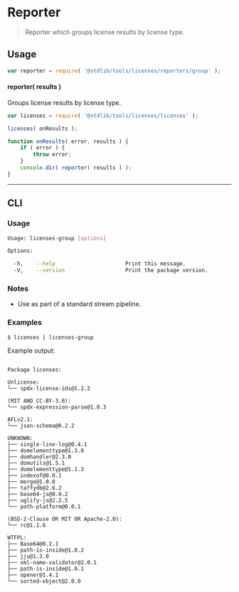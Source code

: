 # Reporter

> Reporter which groups license results by license type.


<section class="intro">

</section>

<!-- /.intro -->


<section class="usage">

## Usage

``` javascript
var reporter = require( '@stdlib/tools/licenses/reporters/group' );
```

#### reporter( results )

Groups license results by license type.

``` javascript
var licenses = require( '@stdlib/tools/licenses/licenses' );

licenses( onResults );

function onResults( error, results ) {
    if ( error ) {
        throw error;
    }
    console.dir( reporter( results ) );
}
```

</section>

<!-- /.usage -->


<section class="examples">

<!-- ## Examples

``` javascript

``` -->

</section>

<!-- /.examples -->


---

<section class="cli">

## CLI

<section class="usage">

### Usage

``` bash
Usage: licenses-group [options]

Options:

  -h,    --help                      Print this message.
  -V,    --version                   Print the package version.
```

</section>

<!-- /.usage -->


<section class="notes">

### Notes

* Use as part of a standard stream pipeline.

</section>

<!-- /.notes -->


<section class="examples">

### Examples

``` bash
$ licenses | licenses-group
```

Example output:

``` text

Package licenses:

Unlicense:
└── spdx-license-ids@1.2.2

(MIT AND CC-BY-3.0):
└── spdx-expression-parse@1.0.3

AFLv2.1:
└── json-schema@0.2.2

UNKNOWN:
├── single-line-log@0.4.1
├── domelementtype@1.3.0
├── domhandler@2.3.0
├── domutils@1.5.1
├── domelementtype@1.1.3
├── indexof@0.0.1
├── merge@1.0.0
├── taffydb@2.6.2
├── base64-js@0.0.2
├── uglify-js@2.2.5
└── path-platform@0.0.1

(BSD-2-Clause OR MIT OR Apache-2.0):
└── rc@1.1.6

WTFPL:
├── Base64@0.2.1
├── path-is-inside@1.0.2
├── jju@1.3.0
├── xml-name-validator@2.0.1
├── path-is-inside@1.0.1
├── opener@1.4.1
└── sorted-object@2.0.0

```

</section>

<!-- /.examples -->

</section>

<!-- /.cli -->


<section class="links">

</section>

<!-- /.links -->
